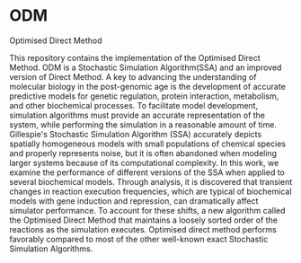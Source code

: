 # ODM
Optimised Direct Method

This repository contains the implementation of the Optimised Direct Method. ODM is a Stochastic Simulation Algorithm(SSA) and an improved version of Direct Method.
A key to advancing the understanding of molecular biology in the post-genomic age is the development of accurate predictive models for genetic regulation, protein interaction, metabolism, and other biochemical processes. To facilitate model development, simulation algorithms must provide an accurate representation of the system, while performing the simulation in a reasonable amount of time. Gillespie's Stochastic Simulation Algorithm (SSA) accurately depicts spatially homogeneous models with small populations of chemical species and properly represents noise, but it is often abandoned when modeling larger systems because of its computational complexity. In this work, we examine the performance of different versions of the SSA when applied to several biochemical models. Through analysis, it is  discovered that transient changes in reaction execution frequencies, which are typical of biochemical models with gene induction and repression, can dramatically affect simulator performance. To account for these shifts, a new algorithm called the Optimised Direct Method that maintains a loosely sorted order of the reactions as the simulation executes. Optimised direct method performs favorably compared to most of the other well-known exact Stochastic Simulation Algorithms.
